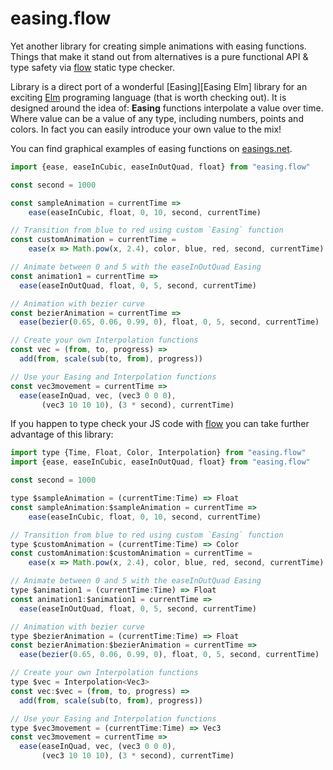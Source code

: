 # easing.flow

Yet another library for creating simple animations with easing functions. Things that make it stand out from alternatives is a pure functional API & type safety via [flow][] static type checker.


Library is a direct port of a wonderful [Easing][Easing Elm] library for an exciting [Elm][] programing language (that is worth checking out). It is designed around the idea of: **Easing** functions interpolate a value over time. Where value can be a value of any type, including numbers, points and colors. In fact you can easily introduce your own value to the mix!

You can find graphical examples of easing functions on [easings.net][].


```js
import {ease, easeInCubic, easeInOutQuad, float} from "easing.flow"

const second = 1000

const sampleAnimation = currentTime =>
    ease(easeInCubic, float, 0, 10, second, currentTime)

// Transition from blue to red using custom `Easing` function
const customAnimation = currentTime =
    ease(x => Math.pow(x, 2.4), color, blue, red, second, currentTime)

// Animate between 0 and 5 with the easeInOutQuad Easing
const animation1 = currentTime =>
  ease(easeInOutQuad, float, 0, 5, second, currentTime)

// Animation with bezier curve
const bezierAnimation = currentTime =>
  ease(bezier(0.65, 0.06, 0.99, 0), float, 0, 5, second, currentTime)

// Create your own Interpolation functions
const vec = (from, to, progress) =>
  add(from, scale(sub(to, from), progress))

// Use your Easing and Interpolation functions
const vec3movement = currentTime =>
  ease(easeInQuad, vec, (vec3 0 0 0),
       (vec3 10 10 10), (3 * second), currentTime)
```

If you happen to type check your JS code with [flow][] you can take further advantage of this library:

```js
import type {Time, Float, Color, Interpolation} from "easing.flow"
import {ease, easeInCubic, easeInOutQuad, float} from "easing.flow"

const second = 1000

type $sampleAnimation = (currentTime:Time) => Float
const sampleAnimation:$sampleAnimation = currentTime =>
    ease(easeInCubic, float, 0, 10, second, currentTime)

// Transition from blue to red using custom `Easing` function
type $customAnimation = (currentTime:Time) => Color
const customAnimation:$customAnimation = currentTime =
    ease(x => Math.pow(x, 2.4), color, blue, red, second, currentTime)

// Animate between 0 and 5 with the easeInOutQuad Easing
type $animation1 = (currentTime:Time) => Float
const animation1:$animation1 = currentTime =>
  ease(easeInOutQuad, float, 0, 5, second, currentTime)

// Animation with bezier curve
type $bezierAnimation = (currentTime:Time) => Float
const bezierAnimation:$bezierAnimation = currentTime =>
  ease(bezier(0.65, 0.06, 0.99, 0), float, 0, 5, second, currentTime)

// Create your own Interpolation functions
type $vec = Interpolation<Vec3>
const vec:$vec = (from, to, progress) =>
  add(from, scale(sub(to, from), progress))

// Use your Easing and Interpolation functions
type $vec3movement = (currentTime:Time) => Vec3
const vec3movement = currentTime =>
  ease(easeInQuad, vec, (vec3 0 0 0),
       (vec3 10 10 10), (3 * second), currentTime)
```

[Elm]:http://elm-lang.org
[flow]:http://flowtype.org
[Easing]:http://package.elm-lang.org/packages/Dandandan/Easing/2.0.0
[easings.net]:http://easings.net
